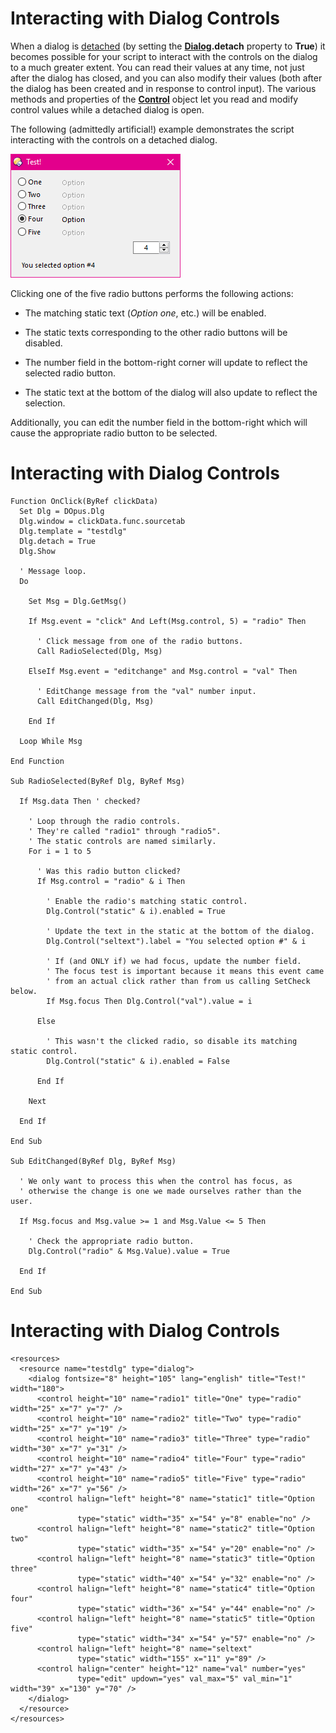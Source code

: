 # Interacting with Dialog Controls

When a dialog is [detached](the_dialog_message_loop/detached_dialogs.md) (by setting the **[Dialog](/Manual/reference/scripting_reference/scripting_objects/dialog.md).detach** property to **True**) it becomes possible for your script to interact with the controls on the dialog to a much greater extent. You can read their values at any time, not just after the dialog has closed, and you can also modify their values (both after the dialog has been created and in response to control input). The various methods and properties of the **[Control](/Manual/reference/scripting_reference/scripting_objects/control.md)** object let you read and modify control values while a detached dialog is open.

The following (admittedly artificial!) example demonstrates the script interacting with the controls on a detached dialog.

![](/Manual/images/media/image137.png)

Clicking one of the five radio buttons performs the following actions:

- The matching static text (*Option one*, etc.) will be enabled.

- The static texts corresponding to the other radio buttons will be disabled.

- The number field in the bottom-right corner will update to reflect the selected radio button.

- The static text at the bottom of the dialog will also update to reflect the selection.

Additionally, you can edit the number field in the bottom-right which will cause the appropriate radio button to be selected.

# Interacting with Dialog Controls

    Function OnClick(ByRef clickData)
      Set Dlg = DOpus.Dlg
      Dlg.window = clickData.func.sourcetab
      Dlg.template = "testdlg"
      Dlg.detach = True
      Dlg.Show

      ' Message loop.
      Do

        Set Msg = Dlg.GetMsg()

        If Msg.event = "click" And Left(Msg.control, 5) = "radio" Then

          ' Click message from one of the radio buttons.
          Call RadioSelected(Dlg, Msg)

        ElseIf Msg.event = "editchange" and Msg.control = "val" Then

          ' EditChange message from the "val" number input.
          Call EditChanged(Dlg, Msg)

        End If

      Loop While Msg

    End Function

    Sub RadioSelected(ByRef Dlg, ByRef Msg)

      If Msg.data Then ' checked?

        ' Loop through the radio controls.
        ' They're called "radio1" through "radio5".
        ' The static controls are named similarly.
        For i = 1 to 5 

          ' Was this radio button clicked?
          If Msg.control = "radio" & i Then 

            ' Enable the radio's matching static control.
            Dlg.Control("static" & i).enabled = True 

            ' Update the text in the static at the bottom of the dialog.
            Dlg.Control("seltext").label = "You selected option #" & i

            ' If (and ONLY if) we had focus, update the number field.
            ' The focus test is important because it means this event came
            ' from an actual click rather than from us calling SetCheck below.
            If Msg.focus Then Dlg.Control("val").value = i 

          Else

            ' This wasn't the clicked radio, so disable its matching static control.
            Dlg.Control("static" & i).enabled = False

          End If

        Next

      End If

    End Sub

    Sub EditChanged(ByRef Dlg, ByRef Msg) 

      ' We only want to process this when the control has focus, as
      ' otherwise the change is one we made ourselves rather than the user.

      If Msg.focus and Msg.value >= 1 and Msg.Value <= 5 Then 

        ' Check the appropriate radio button.
        Dlg.Control("radio" & Msg.Value).value = True

      End If

    End Sub

# Interacting with Dialog Controls

    <resources>
      <resource name="testdlg" type="dialog">
        <dialog fontsize="8" height="105" lang="english" title="Test!" width="180">
          <control height="10" name="radio1" title="One" type="radio" width="25" x="7" y="7" />
          <control height="10" name="radio2" title="Two" type="radio" width="25" x="7" y="19" />
          <control height="10" name="radio3" title="Three" type="radio" width="30" x="7" y="31" />
          <control height="10" name="radio4" title="Four" type="radio" width="27" x="7" y="43" />
          <control height="10" name="radio5" title="Five" type="radio" width="26" x="7" y="56" />
          <control halign="left" height="8" name="static1" title="Option one"
                   type="static" width="35" x="54" y="8" enable="no" />
          <control halign="left" height="8" name="static2" title="Option two"
                   type="static" width="35" x="54" y="20" enable="no" />
          <control halign="left" height="8" name="static3" title="Option three"
                   type="static" width="40" x="54" y="32" enable="no" />
          <control halign="left" height="8" name="static4" title="Option four"
                   type="static" width="36" x="54" y="44" enable="no" />
          <control halign="left" height="8" name="static5" title="Option five"
                   type="static" width="34" x="54" y="57" enable="no" />
          <control halign="left" height="8" name="seltext"
                   type="static" width="155" x="11" y="89" />
          <control halign="center" height="12" name="val" number="yes"
                   type="edit" updown="yes" val_max="5" val_min="1" width="39" x="130" y="70" />
        </dialog>
      </resource>
    </resources>

